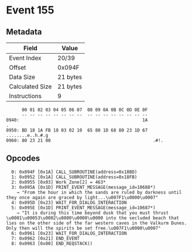 # Event 155

## Metadata

| Field           | Value    |
|-----------------|----------|
| Event Index     | 20/39    |
| Offset          | 0x094F   |
| Data Size       | 21 bytes |
| Calculated Size | 21 bytes |
| Instructions    | 9        |

```
      00 01 02 03 04 05 06 07  08 09 0A 0B 0C 0D 0E 0F
      -- -- -- -- -- -- -- --  -- -- -- -- -- -- -- --
0940:                                               1A                 .
0950: BD 18 1A FB 18 03 02 10  65 80 1D 68 80 23 1D 67  ........e..h.#.g
0960: 80 23 21 00                                       .#!.            
```

## Opcodes

```
  0: 0x094F [0x1A] CALL_SUBROUTINE(address=0x18BD)
  1: 0x0952 [0x1A] CALL_SUBROUTINE(address=0x18FB)
  2: 0x0955 [0x03] Work_Zone[2] = 463*
  3: 0x095A [0x1D] PRINT_EVENT_MESSAGE(message_id=10688*)
    → "From the hour in which the sands are ruled by darkness until they once again are graced by light...\u007F1\u0000\u0007"
  4: 0x095D [0x23] WAIT_FOR_DIALOG_INTERACTION
  5: 0x095E [0x1D] PRINT_EVENT_MESSAGE(message_id=10687*)
    → "It is during this time beyond dusk that you must thrust \u0001\u00053\u0002\u0000\u0000\u0000 into the secluded beach that lies on the other side of the far western caves in the Valkurm Dunes. Only then will the spirits be set free.\u007F1\u0000\u0007"
  6: 0x0961 [0x23] WAIT_FOR_DIALOG_INTERACTION
  7: 0x0962 [0x21] END_EVENT
  8: 0x0963 [0x00] END_REQSTACK()
```
